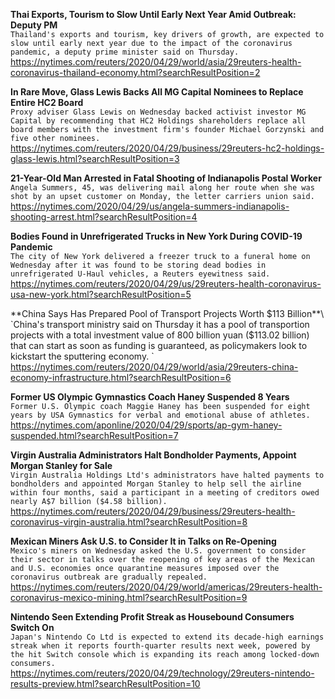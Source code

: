 **Thai Exports, Tourism to Slow Until Early Next Year Amid Outbreak: Deputy PM**\
`Thailand's exports and tourism, key drivers of growth, are expected to slow until early next year due to the impact of the coronavirus pandemic, a deputy prime minister said on Thursday.`\
https://nytimes.com/reuters/2020/04/29/world/asia/29reuters-health-coronavirus-thailand-economy.html?searchResultPosition=2

**In Rare Move, Glass Lewis Backs All MG Capital Nominees to Replace Entire HC2 Board**\
`Proxy adviser Glass Lewis on Wednesday backed activist investor MG Capital by recommending that HC2 Holdings shareholders replace all board members with the investment firm's founder Michael Gorzynski and five other nominees.`\
https://nytimes.com/reuters/2020/04/29/business/29reuters-hc2-holdings-glass-lewis.html?searchResultPosition=3

**21-Year-Old Man Arrested in Fatal Shooting of Indianapolis Postal Worker**\
`Angela Summers, 45, was delivering mail along her route when she was shot by an upset customer on Monday, the letter carriers union said.`\
https://nytimes.com/2020/04/29/us/angela-summers-indianapolis-shooting-arrest.html?searchResultPosition=4

**Bodies Found in Unrefrigerated Trucks in New York During COVID-19 Pandemic**\
`The city of New York delivered a freezer truck to a funeral home on Wednesday after it was found to be storing dead bodies in unrefrigerated U-Haul vehicles, a Reuters eyewitness said.`\
https://nytimes.com/reuters/2020/04/29/us/29reuters-health-coronavirus-usa-new-york.html?searchResultPosition=5

**China Says Has Prepared Pool of Transport Projects Worth $113 Billion**\
`China's transport ministry said on Thursday it has a pool of transportion projects with a total investment value of 800 billion yuan ($113.02 billion) that can start as soon as funding is guaranteed, as policymakers look to kickstart the sputtering economy.     `\
https://nytimes.com/reuters/2020/04/29/world/asia/29reuters-china-economy-infrastructure.html?searchResultPosition=6

**Former US Olympic Gymnastics Coach Haney Suspended 8 Years**\
`Former U.S. Olympic coach Maggie Haney has been suspended for eight years by USA Gymnastics for verbal and emotional abuse of athletes.`\
https://nytimes.com/aponline/2020/04/29/sports/ap-gym-haney-suspended.html?searchResultPosition=7

**Virgin Australia Administrators Halt Bondholder Payments, Appoint Morgan Stanley for Sale**\
`Virgin Australia Holdings Ltd's administrators have halted payments to bondholders and appointed Morgan Stanley to help sell the airline within four months, said a participant in a meeting of creditors owed nearly A$7 billion ($4.58 billion).`\
https://nytimes.com/reuters/2020/04/29/business/29reuters-health-coronavirus-virgin-australia.html?searchResultPosition=8

**Mexican Miners Ask U.S. to Consider It in Talks on Re-Opening**\
`Mexico's miners on Wednesday asked the U.S. government to consider their sector in talks over the reopening of key areas of the Mexican and U.S. economies once quarantine measures imposed over the coronavirus outbreak are gradually repealed. `\
https://nytimes.com/reuters/2020/04/29/world/americas/29reuters-health-coronavirus-mexico-mining.html?searchResultPosition=9

**Nintendo Seen Extending Profit Streak as Housebound Consumers Switch On**\
`Japan's Nintendo Co Ltd is expected to extend its decade-high earnings streak when it reports fourth-quarter results next week, powered by the hit Switch console which is expanding its reach among locked-down consumers. `\
https://nytimes.com/reuters/2020/04/29/technology/29reuters-nintendo-results-preview.html?searchResultPosition=10

